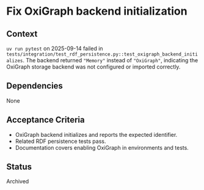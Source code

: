 # Fix OxiGraph backend initialization

## Context
`uv run pytest` on 2025-09-14 failed in
`tests/integration/test_rdf_persistence.py::test_oxigraph_backend_initializes`.
The backend returned `"Memory"` instead of `"OxiGraph"`, indicating the
OxiGraph storage backend was not configured or imported correctly.

## Dependencies
None

## Acceptance Criteria
- OxiGraph backend initializes and reports the expected identifier.
- Related RDF persistence tests pass.
- Documentation covers enabling OxiGraph in environments and tests.

## Status
Archived

